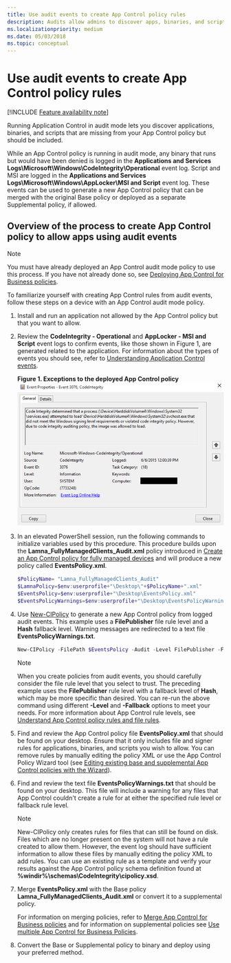 ```yaml
---
title: Use audit events to create App Control policy rules
description: Audits allow admins to discover apps, binaries, and scripts that should be added to the App Control policy.
ms.localizationpriority: medium
ms.date: 05/03/2018
ms.topic: conceptual
---
```


# Use audit events to create App Control policy rules

[!INCLUDE [Feature availability note](../includes/feature-availability-note.md)]

Running Application Control in audit mode lets you discover applications, binaries, and scripts that are missing from your App Control policy but should be included.

While an App Control policy is running in audit mode, any binary that runs but would have been denied is logged in the **Applications and Services Logs\\Microsoft\\Windows\\CodeIntegrity\\Operational** event log. Script and MSI are logged in the **Applications and Services Logs\\Microsoft\\Windows\\AppLocker\\MSI and Script** event log. These events can be used to generate a new App Control policy that can be merged with the original Base policy or deployed as a separate Supplemental policy, if allowed.

## Overview of the process to create App Control policy to allow apps using audit events

> [!Note]
> You must have already deployed an App Control audit mode policy to use this process. If you have not already done so, see [Deploying App Control for Business policies](appcontrol-deployment-guide.md).

To familiarize yourself with creating App Control rules from audit events, follow these steps on a device with an App Control audit mode policy.

1. Install and run an application not allowed by the App Control policy but that you want to allow.

2. Review the **CodeIntegrity - Operational** and **AppLocker - MSI and Script** event logs to confirm events, like those shown in Figure 1, are generated related to the application. For information about the types of events you should see, refer to [Understanding Application Control events](../operations/event-id-explanations.md).

   **Figure 1. Exceptions to the deployed App Control policy**
   ![Event showing exception to App Control policy.](../images/dg-fig23-exceptionstocode.png)

3. In an elevated PowerShell session, run the following commands to initialize variables used by this procedure. This procedure builds upon the **Lamna_FullyManagedClients_Audit.xml** policy introduced in [Create an App Control policy for fully managed devices](../design/create-appcontrol-policy-for-fully-managed-devices.md) and will produce a new policy called **EventsPolicy.xml**.

   ```powershell
   $PolicyName= "Lamna_FullyManagedClients_Audit"
   $LamnaPolicy=$env:userprofile+"\Desktop\"+$PolicyName+".xml"
   $EventsPolicy=$env:userprofile+"\Desktop\EventsPolicy.xml"
   $EventsPolicyWarnings=$env:userprofile+"\Desktop\EventsPolicyWarnings.txt"
   ```

4. Use [New-CIPolicy](/powershell/module/configci/new-cipolicy) to generate a new App Control policy from logged audit events. This example uses a **FilePublisher** file rule level and a **Hash** fallback level. Warning messages are redirected to a text file **EventsPolicyWarnings.txt**.

   ```powershell
   New-CIPolicy -FilePath $EventsPolicy -Audit -Level FilePublisher -Fallback SignedVersion,FilePublisher,Hash -UserPEs -MultiplePolicyFormat 3> $EventsPolicyWarnings
   ```

   > [!NOTE]
   > When you create policies from audit events, you should carefully consider the file rule level that you select to trust. The preceding example uses the **FilePublisher** rule level with a fallback level of  **Hash**, which may be more specific than desired. You can re-run the above command using different **-Level** and **-Fallback** options to meet your needs. For more information about App Control rule levels, see [Understand App Control policy rules and file rules](../design/select-types-of-rules-to-create.md).

5. Find and review the App Control policy file **EventsPolicy.xml** that should be found on your desktop. Ensure that it only includes file and signer rules for applications, binaries, and scripts you wish to allow. You can remove rules by manually editing the policy XML or use the App Control Policy Wizard tool (see [Editing existing base and supplemental App Control policies with the Wizard](../design/appcontrol-wizard-editing-policy.md)).

6. Find and review the text file **EventsPolicyWarnings.txt** that should be found on your desktop. This file will include a warning for any files that App Control couldn't create a rule for at either the specified rule level or fallback rule level.

   > [!NOTE]
   > New-CIPolicy only creates rules for files that can still be found on disk. Files which are no longer present on the system will not have a rule created to allow them. However, the event log should have sufficient information to allow these files by manually editing the policy XML to add rules. You can use an existing rule as a template and verify your results against the App Control policy schema definition found at **%windir%\schemas\CodeIntegrity\cipolicy.xsd**.

7. Merge **EventsPolicy.xml** with the Base policy **Lamna_FullyManagedClients_Audit.xml** or convert it to a supplemental policy.

    For information on merging policies, refer to [Merge App Control for Business policies](merge-appcontrol-policies.md) and for information on supplemental policies see [Use multiple App Control for Business Policies](../design/deploy-multiple-appcontrol-policies.md).

8. Convert the Base or Supplemental policy to binary and deploy using your preferred method.
